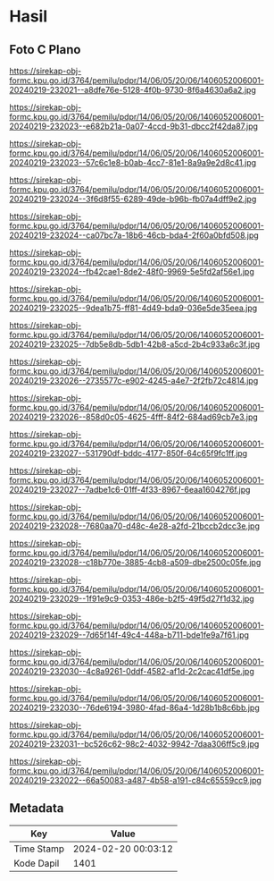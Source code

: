 # Hasil

## Foto C Plano

https://sirekap-obj-formc.kpu.go.id/3764/pemilu/pdpr/14/06/05/20/06/1406052006001-20240219-232021--a8dfe76e-5128-4f0b-9730-8f6a4630a6a2.jpg

https://sirekap-obj-formc.kpu.go.id/3764/pemilu/pdpr/14/06/05/20/06/1406052006001-20240219-232023--e682b21a-0a07-4ccd-9b31-dbcc2f42da87.jpg

https://sirekap-obj-formc.kpu.go.id/3764/pemilu/pdpr/14/06/05/20/06/1406052006001-20240219-232023--57c6c1e8-b0ab-4cc7-81e1-8a9a9e2d8c41.jpg

https://sirekap-obj-formc.kpu.go.id/3764/pemilu/pdpr/14/06/05/20/06/1406052006001-20240219-232024--3f6d8f55-6289-49de-b96b-fb07a4dff9e2.jpg

https://sirekap-obj-formc.kpu.go.id/3764/pemilu/pdpr/14/06/05/20/06/1406052006001-20240219-232024--ca07bc7a-18b6-46cb-bda4-2f60a0bfd508.jpg

https://sirekap-obj-formc.kpu.go.id/3764/pemilu/pdpr/14/06/05/20/06/1406052006001-20240219-232024--fb42cae1-8de2-48f0-9969-5e5fd2af56e1.jpg

https://sirekap-obj-formc.kpu.go.id/3764/pemilu/pdpr/14/06/05/20/06/1406052006001-20240219-232025--9dea1b75-ff81-4d49-bda9-036e5de35eea.jpg

https://sirekap-obj-formc.kpu.go.id/3764/pemilu/pdpr/14/06/05/20/06/1406052006001-20240219-232025--7db5e8db-5db1-42b8-a5cd-2b4c933a6c3f.jpg

https://sirekap-obj-formc.kpu.go.id/3764/pemilu/pdpr/14/06/05/20/06/1406052006001-20240219-232026--2735577c-e902-4245-a4e7-2f2fb72c4814.jpg

https://sirekap-obj-formc.kpu.go.id/3764/pemilu/pdpr/14/06/05/20/06/1406052006001-20240219-232026--858d0c05-4625-4fff-84f2-684ad69cb7e3.jpg

https://sirekap-obj-formc.kpu.go.id/3764/pemilu/pdpr/14/06/05/20/06/1406052006001-20240219-232027--531790df-bddc-4177-850f-64c65f9fc1ff.jpg

https://sirekap-obj-formc.kpu.go.id/3764/pemilu/pdpr/14/06/05/20/06/1406052006001-20240219-232027--7adbe1c6-01ff-4f33-8967-6eaa1604276f.jpg

https://sirekap-obj-formc.kpu.go.id/3764/pemilu/pdpr/14/06/05/20/06/1406052006001-20240219-232028--7680aa70-d48c-4e28-a2fd-21bccb2dcc3e.jpg

https://sirekap-obj-formc.kpu.go.id/3764/pemilu/pdpr/14/06/05/20/06/1406052006001-20240219-232028--c18b770e-3885-4cb8-a509-dbe2500c05fe.jpg

https://sirekap-obj-formc.kpu.go.id/3764/pemilu/pdpr/14/06/05/20/06/1406052006001-20240219-232029--1f91e9c9-0353-486e-b2f5-49f5d27f1d32.jpg

https://sirekap-obj-formc.kpu.go.id/3764/pemilu/pdpr/14/06/05/20/06/1406052006001-20240219-232029--7d65f14f-49c4-448a-b711-bde1fe9a7f61.jpg

https://sirekap-obj-formc.kpu.go.id/3764/pemilu/pdpr/14/06/05/20/06/1406052006001-20240219-232030--4c8a9261-0ddf-4582-af1d-2c2cac41df5e.jpg

https://sirekap-obj-formc.kpu.go.id/3764/pemilu/pdpr/14/06/05/20/06/1406052006001-20240219-232030--76de6194-3980-4fad-86a4-1d28b1b8c6bb.jpg

https://sirekap-obj-formc.kpu.go.id/3764/pemilu/pdpr/14/06/05/20/06/1406052006001-20240219-232031--bc526c62-98c2-4032-9942-7daa306ff5c9.jpg

https://sirekap-obj-formc.kpu.go.id/3764/pemilu/pdpr/14/06/05/20/06/1406052006001-20240219-232022--66a50083-a487-4b58-a191-c84c65559cc9.jpg


## Metadata

| Key        | Value               |
| ---------- | ------------------- |
| Time Stamp | 2024-02-20 00:03:12 |
| Kode Dapil | 1401                |



